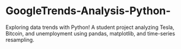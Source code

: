 # GoogleTrends-Analysis-Python-
Exploring data trends with Python! A student project analyzing Tesla, Bitcoin, and unemployment using pandas, matplotlib, and time-series resampling.
